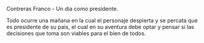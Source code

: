 Contreras Franco - Un dia como presidente.

Todo ocurre una mañana en la cual el personaje despierta y se percata que es presidente de su pais, el cual en su aventura debe optar y pensar si las decisiones que toma son viables para el bien de todos.



